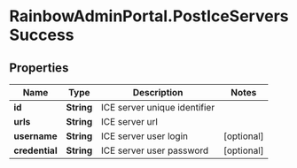 # RainbowAdminPortal.PostIceServersSuccess

## Properties

Name | Type | Description | Notes
------------ | ------------- | ------------- | -------------
**id** | **String** | ICE server unique identifier | 
**urls** | **String** | ICE server url | 
**username** | **String** | ICE server user login | [optional] 
**credential** | **String** | ICE server user password | [optional] 


